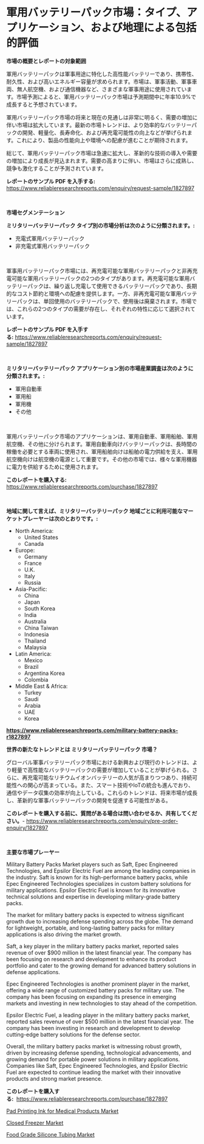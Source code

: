 <p><h1>軍用バッテリーパック市場：タイプ、アプリケーション、および地理による包括的評価</h1></p><p><strong>市場の概要とレポートの対象範囲</strong></p>
<p><p>軍用バッテリーパックは軍事用途に特化した高性能バッテリーであり、携帯性、耐久性、および高いエネルギー容量が求められます。市場は、軍事活動、軍事車両、無人航空機、および通信機器など、さまざまな軍事用途に使用されています。市場予測によると、軍用バッテリーパック市場は予測期間中に年率10.9%で成長すると予想されています。</p><p>軍用バッテリーパック市場の将来と現在の見通しは非常に明るく、需要の増加に伴い市場は拡大しています。最新の市場トレンドは、より効率的なバッテリーパックの開発、軽量化、長寿命化、および再充電可能性の向上などが挙げられます。これにより、製品の性能向上や環境への配慮が進むことが期待されます。</p><p>総じて、軍用バッテリーパック市場は急速に拡大し、革新的な技術の導入や需要の増加により成長が見込まれます。需要の高まりに伴い、市場はさらに成熟し、競争も激化することが予測されています。</p></p>
<p><strong>レポートのサンプル PDF を入手する:</strong> <a href="https://www.reliableresearchreports.com/enquiry/request-sample/1827897">https://www.reliableresearchreports.com/enquiry/request-sample/1827897</a></p>
<p>&nbsp;</p>
<p><strong>市場セグメンテーション</strong></p>
<p><strong>ミリタリーバッテリーパック タイプ別の市場分析は次のように分類されます。:</strong></p>
<p><ul><li>充電式軍用バッテリーパック</li><li>非充電式軍用バッテリーパック</li></ul></p>
<p>&nbsp;</p>
<p><p>軍事用バッテリーパック市場には、再充電可能な軍用バッテリーパックと非再充電可能な軍用バッテリーパックの2つのタイプがあります。再充電可能な軍用バッテリーパックは、繰り返し充電して使用できるバッテリーパックであり、長期的なコスト節約と環境への配慮を提供します。一方、非再充電可能な軍用バッテリーパックは、単回使用のバッテリーパックで、使用後は廃棄されます。市場では、これらの2つのタイプの需要が存在し、それぞれの特性に応じて選択されています。</p></p>
<p><strong>レポートのサンプル PDF を入手する:</strong>&nbsp;<a href="https://www.reliableresearchreports.com/enquiry/request-sample/1827897">https://www.reliableresearchreports.com/enquiry/request-sample/1827897</a></p>
<p>&nbsp;</p>
<p><strong> ミリタリーバッテリーパック アプリケーション別の市場産業調査は次のように分類されます。:</strong></p>
<p><ul><li>軍用自動車</li><li>軍用船</li><li>軍用機</li><li>その他</li></ul></p>
<p>&nbsp;</p>
<p><p>軍用バッテリーパック市場のアプリケーションは、軍用自動車、軍用船舶、軍用航空機、その他に分けられます。軍用自動車向けバッテリーパックは、長時間の稼働を必要とする車両に使用され、軍用船舶向けは船舶の電力供給を支え、軍用航空機向けは航空機の電源として重要です。その他の市場では、様々な軍用機器に電力を供給するために使用されます。</p></p>
<p><strong>このレポートを購入する:</strong>&nbsp; <a href="https://www.reliableresearchreports.com/purchase/1827897">https://www.reliableresearchreports.com/purchase/1827897</a></p>
<p>&nbsp;</p>
<p><strong>地域に関して言えば、ミリタリーバッテリーパック 地域ごとに利用可能なマーケットプレーヤーは次のとおりです。:</strong></p>
<p><ul>
    <li>
        North America:
        <ul>
            <li>United States</li>
            <li>Canada</li>
        </ul>
    </li>
    <li>
        Europe:
        <ul>
            <li>Germany</li>
            <li>France</li>
            <li>U.K.</li>
            <li>Italy</li>
            <li>Russia</li>
        </ul>
    </li>
    <li>
        Asia-Pacific:
        <ul>
            <li>China</li>
            <li>Japan</li>
            <li>South Korea</li>
            <li>India</li>
            <li>Australia</li>
            <li>China Taiwan</li>
            <li>Indonesia</li>
            <li>Thailand</li>
            <li>Malaysia</li>
        </ul>
    </li>
    <li>
        Latin America:
        <ul>
            <li>Mexico</li>
            <li>Brazil</li>
            <li>Argentina Korea</li>
            <li>Colombia</li>
        </ul>
    </li>
    <li>
        Middle East & Africa:
        <ul>
            <li>Turkey</li>
            <li>Saudi</li>
            <li>Arabia</li>
            <li>UAE</li>
            <li>Korea</li>
        </ul>
    </li>
    </ul></p>
<p><strong><a href="https://www.reliableresearchreports.com/military-battery-packs-r1827897">https://www.reliableresearchreports.com/military-battery-packs-r1827897</a></strong>&nbsp;</p>
<p><strong>世界の新たなトレンドとは ミリタリーバッテリーパック 市場？</strong></p>
<p><p>グローバル軍事バッテリーパック市場における新興および現行のトレンドは、より軽量で高性能なバッテリーパックの需要が増加していることが挙げられる。さらに、再充電可能なリチウムイオンバッテリーの人気が高まりつつあり、持続可能性への関心が高まっている。また、スマート技術やIoTの統合も進んでおり、通信やデータ収集の効率が向上している。これらのトレンドは、将来市場が成長し、革新的な軍事バッテリーパックの開発を促進する可能性がある。</p></p>
<p><strong>このレポートを購入する前に、質問がある場合は問い合わせるか、共有してください。</strong>- <a href="https://www.reliableresearchreports.com/enquiry/pre-order-enquiry/1827897">https://www.reliableresearchreports.com/enquiry/pre-order-enquiry/1827897</a></p>
<p>&nbsp;</p>
<p><strong>主要な市場プレーヤー</strong></p>
<p><p>Military Battery Packs Market players such as Saft, Epec Engineered Technologies, and Epsilor Electric Fuel are among the leading companies in the industry. Saft is known for its high-performance battery packs, while Epec Engineered Technologies specializes in custom battery solutions for military applications. Epsilor Electric Fuel is known for its innovative technical solutions and expertise in developing military-grade battery packs.</p><p>The market for military battery packs is expected to witness significant growth due to increasing defense spending across the globe. The demand for lightweight, portable, and long-lasting battery packs for military applications is also driving the market growth.</p><p>Saft, a key player in the military battery packs market, reported sales revenue of over $900 million in the latest financial year. The company has been focusing on research and development to enhance its product portfolio and cater to the growing demand for advanced battery solutions in defense applications.</p><p>Epec Engineered Technologies is another prominent player in the market, offering a wide range of customized battery packs for military use. The company has been focusing on expanding its presence in emerging markets and investing in new technologies to stay ahead of the competition.</p><p>Epsilor Electric Fuel, a leading player in the military battery packs market, reported sales revenue of over $500 million in the latest financial year. The company has been investing in research and development to develop cutting-edge battery solutions for the defense sector.</p><p>Overall, the military battery packs market is witnessing robust growth, driven by increasing defense spending, technological advancements, and growing demand for portable power solutions in military applications. Companies like Saft, Epec Engineered Technologies, and Epsilor Electric Fuel are expected to continue leading the market with their innovative products and strong market presence.</p></p>
<p><strong>このレポートを購入する:</strong>&nbsp;&nbsp;<a href="https://www.reliableresearchreports.com/purchase/1827897">https://www.reliableresearchreports.com/purchase/1827897</a></p>
<p><p><a href="https://www.linkedin.com/pulse/pad-printing-ink-medical-products-market-comprehensive-assessment-aohpe?trackingId=ybL7Sr7EzxmYrFYOkjs6XQ%3D%3D">Pad Printing Ink for Medical Products Market</a></p><p><a href="https://www.linkedin.com/pulse/closed-freezernbspmarket-focuses-market-share-size-projected-glt8f?trackingId=6X1hE1%2FfKtwE7VFiT3rulw%3D%3D">Closed Freezer Market</a></p><p><a href="https://www.linkedin.com/pulse/food-grade-silicone-tubing-market-research-report-key-successful-jvubc?trackingId=z5M%2FBubefPUrwhF00nNMog%3D%3D">Food Grade Silicone Tubing Market</a></p></p>